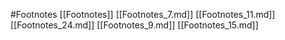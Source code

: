 #Footnotes 
 [[Footnotes]]
[[Footnotes_7.md]]
[[Footnotes_11.md]]
[[Footnotes_24.md]]
[[Footnotes_9.md]]
[[Footnotes_15.md]]